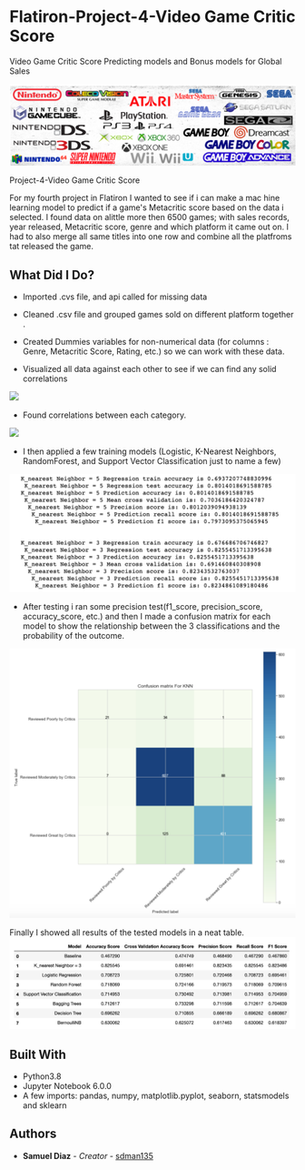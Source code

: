 # Flatiron-Project-4-Video Game Critic Score

Video Game Critic Score Predicting models and Bonus models for Global Sales

![](images/videogamebanner.png)

Project-4-Video Game Critic Score

For my fourth project in Flatiron I wanted to see if i can make a mac hine learning model to predict if a game's Metacritic score based on the data i selected. I found data on alittle more then 6500 games; with sales records, year released, Metacritic score, genre and which platform it came out on. I had to also merge all same titles into one row and combine all the platfroms tat released the game.

## What Did I Do?

* Imported .cvs file, and api called for missing data

* Cleaned .csv file and grouped games sold on different platform together .

* Created Dummies variables for non-numerical data (for columns : Genre, Metacritic Score, Rating, etc.) so we can work with these data.
* Visualized all data against each other to see if we can find any solid correlations

![](images/pairplotAnime.csv.jpg)

* Found correlations between each category.

![](images/Corr.heatmap.png)

* I then applied a few training models (Logistic, K-Nearest Neighbors, RandomForest, and Support Vector Classification just to name a few)

![](images/sample_model_results.png)

* After testing i ran some precision test(f1_score, precision_score, accuracy_score, etc.) and then I made a confusion matrix for each model to show the relationship between the 3 classifications and the probability of the outcome.

![](images/knn_confusion_matrix.png)

Finally I showed all results of the tested models in a neat table.
![](images/all_evalutions_table.png)


## Built With

* Python3.8
* Jupyter Notebook 6.0.0
* A few imports: pandas, numpy, matplotlib.pyplot, seaborn, statsmodels and sklearn


## Authors

* **Samuel Diaz** - *Creator* - [sdman135](https://github.com/sdman135/)
